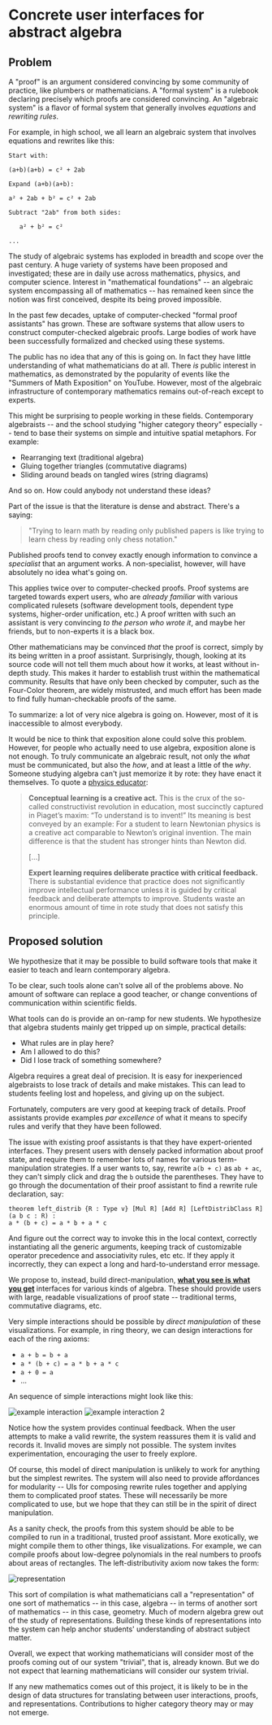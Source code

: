 # Concrete user interfaces for abstract algebra

## Problem

A "proof" is an argument considered convincing by some community of practice, like plumbers or mathematicians. A "formal system" is a rulebook declaring precisely which proofs are considered convincing. An "algebraic system" is a flavor of formal system that generally involves *equations* and *rewriting rules*.

For example, in high school, we all learn an algebraic system that involves equations and rewrites like this:

```
Start with:

(a+b)(a+b) = c² + 2ab

Expand (a+b)(a+b):

a² + 2ab + b² = c² + 2ab

Subtract "2ab" from both sides:

   a² + b² = c²

...
```


The study of algebraic systems has exploded in breadth and scope over the past century. A huge variety of systems have been proposed and investigated; these are in daily use across mathematics, physics, and computer science. Interest in "mathematical foundations" -- an algebraic system encompassing all of mathematics -- has remained keen since the notion was first conceived, despite its being proved impossible.

In the past few decades, uptake of computer-checked "formal proof assistants" has grown. These are software systems that allow users to construct computer-checked algebraic proofs. Large bodies of work have been successfully formalized and checked using these systems.

The public has no idea that any of this is going on. In fact they have little understanding of what mathematicians do at all. There *is* public interest in mathematics, as demonstrated by the popularity of events like the "Summers of Math Exposition" on YouTube. However, most of the algebraic infrastructure of contemporary mathematics remains out-of-reach except to experts.

This might be surprising to people working in these fields. Contemporary algebraists -- and the school studying "higher category theory" especially -- tend to base their systems on simple and intuitive spatial metaphors. For example:

- Rearranging text (traditional algebra)
- Gluing together triangles (commutative diagrams)
- Sliding around beads on tangled wires (string diagrams)

And so on. How could anybody not understand these ideas?

Part of the issue is that the literature is dense and abstract. There's a saying:

> "Trying to learn math by reading only published papers is like trying to learn chess by reading only chess notation."

Published proofs tend to convey exactly enough information to convince a *specialist* that an argument works. A non-specialist, however, will have absolutely no idea what's going on.

This applies twice over to computer-checked proofs. Proof systems are targeted towards expert users, who are *already familiar* with various complicated rulesets (software development tools, dependent type systems, higher-order unification, etc.) A proof written with such an assistant is very convincing *to the person who wrote it*, and maybe her friends, but to non-experts it is a black box. 

Other mathematicians may be convinced *that* the proof is correct, simply by its being written in a proof assistant. Surprisingly, though, looking at its source code will not tell them much about how it works, at least without in-depth study. This makes it harder to establish trust within the mathematical community. Results that have only been checked by computer, such as the Four-Color theorem, are widely mistrusted, and much effort has been made to find fully human-checkable proofs of the same.

To summarize: a lot of very nice algebra is going on. However, most of it is inaccessible to almost everybody.

It would be nice to think that exposition alone could solve this problem. However, for people who actually need to use algebra, exposition alone is not enough. To truly communicate an algebraic result, not only the *what* must be communicated, but also the *how*, and at least a little of the *why*. Someone studying algebra can't just memorize it by rote: they have enact it themselves. To quote a [physics educator](https://worrydream.com/refs/Hestenes_2002_-_Reforming_the_Mathematical_Language_of_Physics.pdf):

> **Conceptual learning is a creative act.**
> This is the crux of the so-called constructivist revolution in education, most
> succinctly captured in Piaget’s maxim: “To understand is to invent!” Its meaning
> is best conveyed by an example: For a student to learn Newtonian physics is
> a creative act comparable to Newton’s original invention. The main difference
> is that the student has stronger hints than Newton did.
>
> [...]
>
> **Expert learning requires deliberate practice with critical feedback.**
> There is substantial evidence that practice does not significantly improve
> intellectual performance unless it is guided by critical feedback and deliberate
> attempts to improve. Students waste an enormous amount of time in rote
> study that does not satisfy this principle.

## Proposed solution

We hypothesize that it may be possible to build software tools that make it easier to teach and learn contemporary algebra.

To be clear, such tools alone can't solve all of the problems above. No amount of software can replace a good teacher, or change conventions of communication within scientific fields.

What tools can do is provide an on-ramp for new students. We hypothesize that algebra students mainly get tripped up on simple, practical details:

- What rules are in play here?
- Am I allowed to do this?
- Did I lose track of something somewhere?

Algebra requires a great deal of precision. It is easy for inexperienced algebraists to lose track of details and make mistakes. This can lead to students feeling lost and hopeless, and giving up on the subject.

Fortunately, computers are very good at keeping track of details. Proof assistants provide examples *par excellence* of what it means to specify rules and verify that they have been followed.

The issue with existing proof assistants is that they have expert-oriented interfaces. They present users with densely packed information about proof state, and require them to remember lots of names for various term-manipulation strategies. If a user wants to, say, rewrite `a(b + c)` as `ab + ac`, they can't simply click and drag the `b` outside the parentheses. They have to go through the documentation of their proof assistant to find a rewrite rule declaration, say:

```lean
theorem left_distrib {R : Type v} [Mul R] [Add R] [LeftDistribClass R] (a b c : R) :
a * (b + c) = a * b + a * c
```

And figure out the correct way to invoke this in the local context, correctly instantiating all the generic arguments, keeping track of customizable operator precedence and associativity rules, etc etc. If they apply it incorrectly, they can expect a long and hard-to-understand error message.

We propose to, instead, build direct-manipulation, [**what you see is what you get**](https://en.wikipedia.org/wiki/WYSIWYG) interfaces for various kinds of algebra. These should provide users with large, readable visualizations of proof state -- traditional terms, commutative diagrams, etc. 

Very simple interactions should be possible by *direct manipulation* of these visualizations. For example, in ring theory, we can design interactions for each of the ring axioms:

- `a + b = b + a`
- `a * (b + c) = a * b + a * c`
- `a + 0 = a`
- ...

An sequence of simple interactions might look like this:

![example interaction](./images/dragging.jpg)
![example interaction 2](./images/dragging2.jpg)

Notice how the system provides continual feedback. When the user attempts to make a valid rewrite, the system reassures them it is valid and records it. Invalid moves are simply not possible. The system invites experimentation, encouraging the user to freely explore.

Of course, this model of direct manipulation is unlikely to work for anything but the simplest rewrites. The system will also need to provide affordances for modularity -- UIs for composing rewrite rules together and applying them to complicated proof states. These will necessarily be more complicated to use, but we hope that they can still be in the spirit of direct manipulation.

As a sanity check, the proofs from this system should be able to be compiled to run in a traditional, trusted proof assistant. More exotically, we might compile them to other things, like visualizations. For example, we can compile proofs about low-degree polynomials in the real numbers to proofs about areas of rectangles. The left-distributivity axiom now takes the form:

![representation](./images/representation.jpg)

This sort of compilation is what mathematicians call a "representation" of one sort of mathematics -- in this case, algebra -- in terms of another sort of mathematics -- in this case, geometry. Much of modern algebra grew out of the study of representations. Building these kinds of representations into the system can help anchor students' understanding of abstract subject matter. 

Overall, we expect that working mathematicians will consider most of the proofs coming out of our system "trivial", that is, already known. But we do not expect that learning mathematicians will consider our system trivial.

If any new mathematics comes out of this project, it is likely to be in the design of data structures for translating between user interactions, proofs, and representations. Contributions to higher category theory may or may not emerge.
